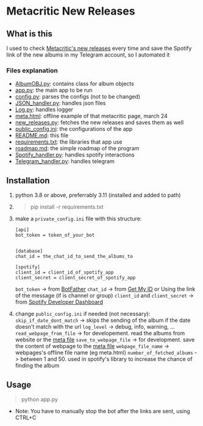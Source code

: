 # Metacritic New Releases

## What is this

I used to check [Metacritic's new releases](https://www.metacritic.com/browse/albums/release-date/available/date) every time and save the Spotify link of the new albums in my Telegram account, so I automated it

### Files explanation

- [AlbumOBJ.py](/AlbumOBJ.py): contains class for album objects
- [app.py](/app.py): the main app to be run
- [config.py](/config.py): parses the configs (not to be changed)
- [JSON_handler.py](/JSON_handler.py): handles json files
- [Log.py](/Log.py): handles logger
- [meta.html](/meta.html): offline example of that metacritic page, march 24
- [new_releases.py](/new_releases.py): fetches the new releases and saves them as well
- [public_config.ini](/public_config.ini): the configurations of the app
- [README.md](/README.md): this file
- [requirements.txt](/requirements.txt): the libraries that app use
- [roadmap.md](/roadmap.md): the simple roadmap of the program
- [Spotify_handler.py](/Spotify_handler.py): handles spotify interactions
- [Telegram_handler.py](/Telegram_handler.py): handles telegram

## Installation

1. python 3.8 or above, preferrably 3.11 (installed and added to path)
2. > pip install -r requirements.txt
3. make a `private_config.ini` file with this structure:

   ```
   [api]
   bot_token = token_of_your_bot


   [database]
   chat_id = the_chat_id_to_send_the_albums_to

   [spotify]
   client_id = client_id_of_spotify_app
   client_secret = client_secret_of_spotify_app
   ```

   `bot_token` -> from [BotFather](https://t.me/BotFather)
   `chat_id` -> from [Get My ID](https://t.me/getmyid_bot) or Using the link of the message (if is channel or group)
   `client_id` and `client_secret` -> from [Spotify Developer Dashboard](https://developer.spotify.com/dashboard)

4. change `public_config.ini` if needed (not necessary):
   `skip_if_date_dont_match` -> skips the sending of the album if the date doesn't match with the url
   `log_level` -> debug, info, warning, ...
   `read_webpage_from_file` -> for developement. read the albums from website or the [meta file](/meta.html)
   `save_to_webpage_file` -> for development. save the content of webpage to the [meta file](/meta.html)
   `webpage_file_name` -> webpages's offline file name (eg meta.html)
   `number_of_fetched_albums` -> between 1 and 50. used in spotify's library to increase the chance of finding the album

## Usage

> python app.py

- Note: You have to manually stop the bot after the links are sent, using CTRL+C
